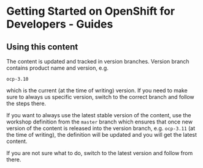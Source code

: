# Getting Started on OpenShift for Developers - Guides

## Using this content

The content is updated and tracked in version branches. Version branch contains product name and version, e.g.

```
ocp-3.10
```

which is the current (at the time of writing) version. If you need to make sure to always us specific version,
switch to the correct branch and follow the steps there.

If you want to always use the latest stable version of the content, use the workshop definition from the `master`
branch which ensures that once new version of the content is released into the version branch, e.g. `ocp-3.11`
(at the time of writing), the definition will be updated and you will get the latest content.

If you are not sure what to do, switch to the latest version and follow from there.
